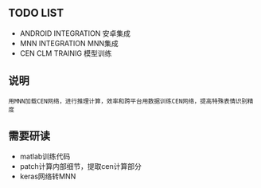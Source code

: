 ﻿## TODO LIST
- ANDROID INTEGRATION 安卓集成
- MNN INTEGRATION MNN集成
- CEN CLM TRAINIG 模型训练

## 说明
	用MNN加载CEN网络，进行推理计算，效率和跨平台用数据训练CEN网络，提高特殊表情识别精度


## 需要研读
- matlab训练代码
- patch计算内部细节，提取cen计算部分
- keras网络转MNN
